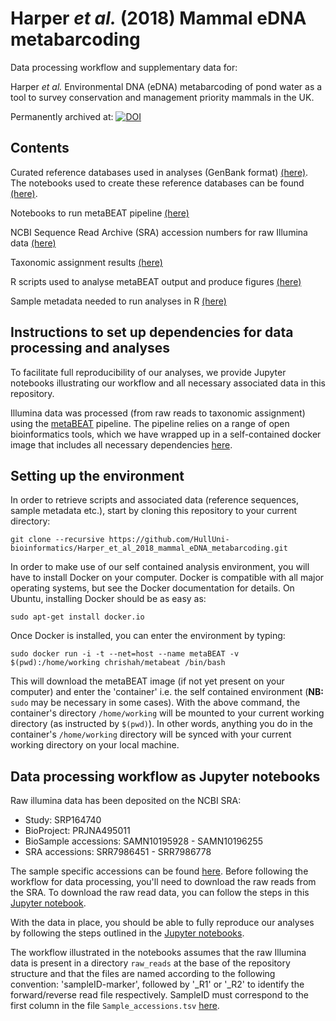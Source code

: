 # Harper *et al.* (2018) Mammal eDNA metabarcoding

Data processing workflow and supplementary data for:

Harper *et al.* Environmental DNA (eDNA) metabarcoding of pond water as a tool to survey conservation and management priority mammals in the UK.

Permanently archived at: [![DOI](https://zenodo.org/badge/151703900.svg)](https://zenodo.org/badge/latestdoi/151703900)


## Contents

Curated reference databases used in analyses (GenBank format) [(here)](https://github.com/HullUni-bioinformatics/Harper_et_al_2018_mammal_eDNA_metabarcoding/tree/master/Reference_database). The notebooks used to create these reference databases can be found [(here)](https://github.com/HullUni-bioinformatics/Curated_reference_databases).

Notebooks to run metaBEAT pipeline [(here)](https://github.com/HullUni-bioinformatics/Harper_et_al_2018_mammal_eDNA_metabarcoding/tree/master/Jupyter_notebooks)

NCBI Sequence Read Archive (SRA) accession numbers for raw Illumina data [(here)](https://github.com/HullUni-bioinformatics/Harper_et_al_2018_mammal_eDNA_metabarcoding/tree/master/Data/Sample_accessions.tsv)

Taxonomic assignment results [(here)](https://github.com/HullUni-bioinformatics/Harper_et_al_2018_mammal_eDNA_metabarcoding/tree/master/Data/Taxonomic_Assignment_Results)

R scripts used to analyse metaBEAT output and produce figures [(here)](https://github.com/HullUni-bioinformatics/Harper_et_al_2018_mammal_eDNA_metabarcoding/tree/master/R_scripts)

Sample metadata needed to run analyses in R [(here)](https://github.com/HullUni-bioinformatics/Harper_et_al_2018_mammal_eDNA_metabarcoding/tree/master/Data/Sample_Metadata)


## Instructions to set up dependencies for data processing and analyses

To facilitate full reproducibility of our analyses, we provide Jupyter notebooks illustrating our workflow and all necessary associated data in this repository.

Illumina data was processed (from raw reads to taxonomic assignment) using the [metaBEAT](https://github.com/HullUni-bioinformatics/metaBEAT) pipeline. The pipeline relies on a range of open bioinformatics tools, which we have wrapped up in a self-contained docker image that includes all necessary dependencies [here](https://hub.docker.com/r/chrishah/metabeat/).


## Setting up the environment

In order to retrieve scripts and associated data (reference sequences, sample metadata etc.), start by cloning this repository to your current directory:

```
git clone --recursive https://github.com/HullUni-bioinformatics/Harper_et_al_2018_mammal_eDNA_metabarcoding.git
```

In order to make use of our self contained analysis environment, you will have to install Docker on your computer. Docker is compatible with all major operating systems, but see the Docker documentation for details. On Ubuntu, installing Docker should be as easy as:

```
sudo apt-get install docker.io
```

Once Docker is installed, you can enter the environment by typing:

```
sudo docker run -i -t --net=host --name metaBEAT -v $(pwd):/home/working chrishah/metabeat /bin/bash
```

This will download the metaBEAT image (if not yet present on your computer) and enter the 'container' i.e. the self contained environment (**NB:** ```sudo``` may be necessary in some cases). With the above command, the container's directory ```/home/working``` will be mounted to your current working directory (as instructed by ```$(pwd)```). In other words, anything you do in the container's ```/home/working``` directory will be synced with your current working directory on your local machine.


## Data processing workflow as Jupyter notebooks

Raw illumina data has been deposited on the NCBI SRA:
- Study: SRP164740
- BioProject: PRJNA495011
- BioSample accessions: SAMN10195928 - SAMN10196255
- SRA accessions: SRR7986451 - SRR7986778
 

The sample specific accessions can be found [here](https://github.com/HullUni-bioinformatics/Harper_et_al_2018_mammal_eDNA_metabarcoding/tree/master/Data/Sample_accessions.tsv). Before following the workflow for data processing, you'll need to download the raw reads from the SRA. To download the raw read data, you can follow the steps in this [Jupyter notebook](https://github.com/HullUni-bioinformatics/Harper_et_al_2018_mammal_eDNA_metabarcoding/tree/master/raw_reads/How_to_download_from_SRA.ipynb).

With the data in place, you should be able to fully reproduce our analyses by following the steps outlined in the [Jupyter notebooks](https://github.com/HullUni-bioinformatics/Harper_et_al_2018_mammal_eDNA_metabarcoding/tree/master/Jupyter_notebooks).

The workflow illustrated in the notebooks assumes that the raw Illumina data is present in a directory ```raw_reads``` at the base of the repository structure and that the files are named according to the following convention: 'sampleID-marker', followed by '_R1' or '_R2' to identify the forward/reverse read file respectively. SampleID must correspond to the first column in the file ```Sample_accessions.tsv``` [here](https://github.com/HullUni-bioinformatics/Harper_et_al_2018_mammal_eDNA_metabarcoding/tree/master/Data/Sample_accessions.tsv).
